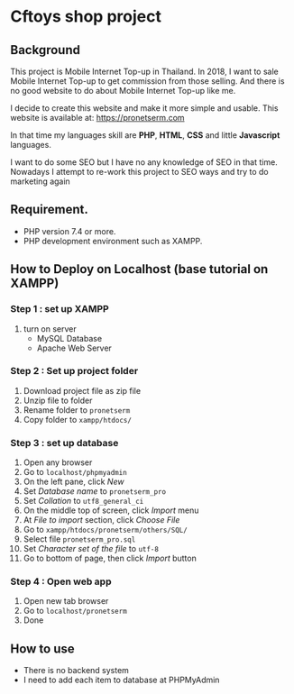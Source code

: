 # Cftoys shop project

## Background
This project is Mobile Internet Top-up in Thailand. In 2018, I want to sale Mobile Internet Top-up to get commission from those selling. And there is no good website to do about Mobile Internet Top-up like me.

I decide to create this website and make it more simple and usable. This website is available at: https://pronetserm.com

In that time my languages skill are **PHP**, **HTML**, **CSS** and little **Javascript** languages. 

I want to do some SEO but I have no any knowledge of SEO in that time. Nowadays I attempt to re-work this project to SEO ways and try to do marketing again

## Requirement.
- PHP version 7.4 or more.
- PHP development environment such as XAMPP.

## How to Deploy on Localhost (base tutorial on XAMPP)

### Step 1 : set up XAMPP
1. turn on server
    - MySQL Database
    - Apache Web Server

### Step 2 : Set up project folder
1. Download project file as zip file
2. Unzip file to folder
3. Rename folder to `pronetserm`
3. Copy folder to `xampp/htdocs/`

### Step 3 : set up database
1. Open any browser
2. Go to `localhost/phpmyadmin`
3. On the left pane, click *New*
4. Set *Database name* to `pronetserm_pro`
5. Set *Collation* to `utf8_general_ci`
6. On the middle top of screen, click *Import* menu
7. At *File to import* section, click *Choose File*
8. Go to `xampp/htdocs/pronetserm/others/SQL/`
9. Select file `pronetserm_pro.sql`
10. Set *Character set of the file* to `utf-8`
11. Go to bottom of page, then click *Import* button

### Step 4 : Open web app
1. Open new tab browser
2. Go to `localhost/pronetserm`
3. Done

## How to use
- There is no backend system
- I need to add each item to database at PHPMyAdmin


